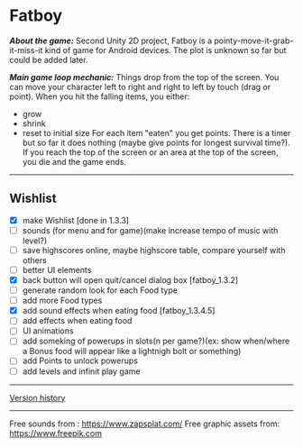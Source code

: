 # Fatboy
***About the game:***
Second Unity 2D project, Fatboy is a pointy-move-it-grab-it-miss-it kind of game for Android devices. The plot is unknown so far but could be added later.

***Main game loop mechanic:***
Things drop from the top of the screen. You can move your character left to right and right to left by touch (drag or point). When you hit the falling items, you either:
- grow
- shrink
- reset to initial size
For each item "eaten" you get points. There is a timer but so far it does nothing (maybe give points for longest survival time?). If you reach the top of the screen or an area at the top of the screen, you die and the game ends.

------------

## Wishlist
- [x] make Wishlist [done in 1.3.3]
- [ ] sounds (for menu and for game)(make increase tempo of music with level?)
- [ ] save highscores online, maybe highscore table, compare yourself with others
- [ ] better UI elements
- [x] back button will open quit/cancel dialog box [fatboy_1.3.2]
- [ ] generate random look for each Food type
- [ ] add more Food types
- [x] add sound effects when eating food [fatboy_1.3.4.5]
- [ ] add effects when eating food
- [ ] UI animations
- [ ] add someking of powerups in slots(n per game?)(ex: show when/where a Bonus food will appear like a lightnigh bolt or something)
- [ ] add Points to unlock powerups 
- [ ] add levels and infinit play game
------------

[Version history](https://github.com/ursu-polar/fatboy/blob/master/VERSION.MD)

------------
Free sounds from : https://www.zapsplat.com/
Free graphic assets from: https://www.freepik.com
